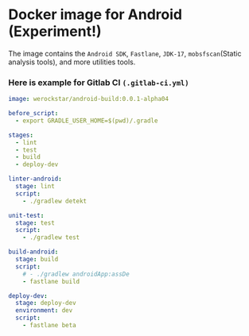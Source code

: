 # Docker image for Android (Experiment!)

The image contains the `Android SDK`, `Fastlane`, `JDK-17`, `mobsfscan`(Static analysis tools), and more utilities tools.

### Here is example for Gitlab CI `(.gitlab-ci.yml)`
```yaml
image: werockstar/android-build:0.0.1-alpha04

before_script:
  - export GRADLE_USER_HOME=$(pwd)/.gradle

stages:      
  - lint
  - test
  - build
  - deploy-dev

linter-android:   
  stage: lint
  script:
    - ./gradlew detekt 

unit-test:   
  stage: test    
  script:
    - ./gradlew test

build-android:
  stage: build
  script:
    # - ./gradlew androidApp:assDe
    - fastlane build

deploy-dev:    
  stage: deploy-dev
  environment: dev
  script:
    - fastlane beta
```
